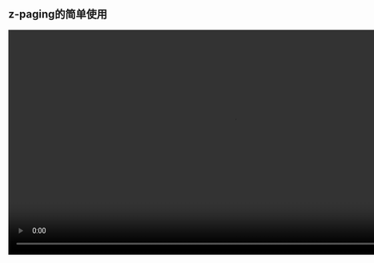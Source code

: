 ##  z-paging的简单使用
<video width="900" src="https://public-1253845122.cos.ap-guangzhou.myqcloud.com/z-paging.mp4" controls="controls">您的浏览器不支持 video 标签。</video>

